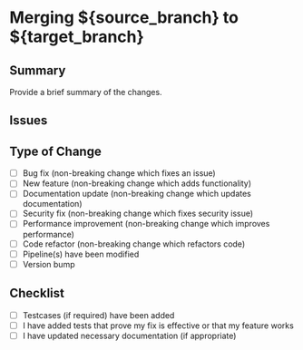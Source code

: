 <!-- Merging from any branch to non release branch -->

# Merging ${source_branch} to ${target_branch}

## Summary

Provide a brief summary of the changes.

## Issues

<!--
Please provide a changelog entry below, formatted as follows:

- (fixed|issue|fixes|bug|feat|feature|deprication|break|breaking|removed|performance|bench|security|compliance|docs|documentation|experimental|chore|other): Short description

example:
- fixed: #123 - Unable to login
-->

## Type of Change

- [ ] Bug fix (non-breaking change which fixes an issue)
- [ ] New feature (non-breaking change which adds functionality)
- [ ] Documentation update (non-breaking change which updates documentation)
- [ ] Security fix (non-breaking change which fixes security issue)
- [ ] Performance improvement (non-breaking change which improves performance)
- [ ] Code refactor (non-breaking change which refactors code)
- [ ] Pipeline(s) have been modified
- [ ] Version bump

## Checklist

- [ ] Testcases (if required) have been added
- [ ] I have added tests that prove my fix is effective or that my feature works
- [ ] I have updated necessary documentation (if appropriate)
